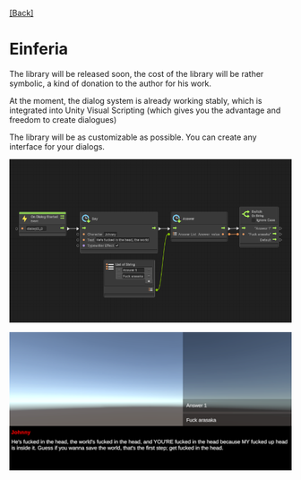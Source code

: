 [[Back]](../main.md)

# Einferia

The library will be released soon, the cost of the library will be rather symbolic, a kind of donation to the author for his work.

At the moment, the dialog system is already working stably, which is integrated into Unity Visual Scripting (which gives you the advantage and freedom to create dialogues)

The library will be as customizable as possible. You can create any interface for your dialogs.

![](./EinferiaDemoEN.png)

![](./EinferiaDemoEN2.png)